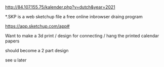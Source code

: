 http://84.107.155.75/kalender.php?v=dutch&year=2021

*.SKP is a web sketchup file a free online inbrowser draing program

https://app.sketchup.com/app#

Want to make a 3d print / design for connecting / hang the printed calendar papers

should become  a 2 part design


see u later
